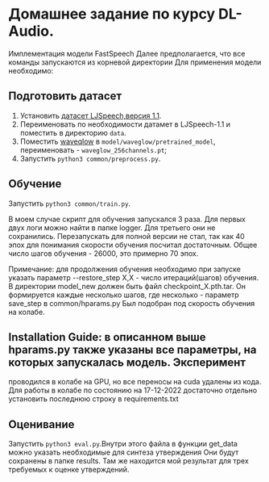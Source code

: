 # Домашнее задание по курсу DL-Audio. 
Имплементация модели FastSpeech
Далее предполагается, что все команды запускаются из корневой директории
Для применения модели необходимо:
## Подготовить датасет
1. Установить [датасет LJSpeech,версия 1.1](https://keithito.com/LJ-Speech-Dataset/).
2. Переименовать по необходимости датамет в LJSpeech-1.1 и поместить в директорию `data`.
4. Поместить [waveqlow](https://drive.google.com/file/d/1WsibBTsuRg_SF2Z6L6NFRTT-NjEy1oTx/view?usp=sharing) в `model/waveglow/pretrained_model`, переименовать - `waveglow_256channels.pt`;
5. Запустить  `python3 common/preprocess.py`.

## Обучение
Запустить `python3 common/train.py`.

В моем случае скрипт для обучения запускался 3 раза. Для первых двух логи можно найти в папке logger.
Для третьего они не сохранились. Перезапускать для полной версии не стал, так как 40 эпох для понимания скорости
обучения посчитал достаточным. Общее число шагов обучения - 26000, это примерно 70 эпох.

Примечание: для продолжения обучения необходимо при запуске указать параметр --restore_step X,X - число итераций(шагов) обучения. 
В директории model_new должен быть файл checkpoint_X.pth.tar. Он формируется каждые несколько шагов, где несколько - параметр 
save_step в common/hparams.py Был подобран под скорость обучения на колабе.

## Installation Guide: в описанном выше hparams.py также указаны все параметры, на которых запускалась модель. Эксперимент
проводился в колабе на GPU, но все переносы на cuda удалены из кода. Для работы в колабе по состоянию на 17-12-2022 
достаточно отдельно установить последнюю строку в requirements.txt   

## Оценивание
Запустить `python3 eval.py`.Внутри этого файла в функции get_data можно указать необходимые для синтеза утверждения
Они будут сохранены в папке results. Там же находится мой результат для трех требуемых к оценке утверждений.



